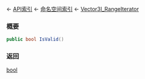 ← [API索引](Api-Index) ← [命名空间索引](Namespace-Index) ← [Vector3I_RangeIterator](VRageMath.Vector3I_RangeIterator)

### 概要

```csharp
public bool IsValid()
```

### 返回

[bool](https://docs.microsoft.com/en-us/dotnet/api/System.Boolean?view=netframework-4.6)

